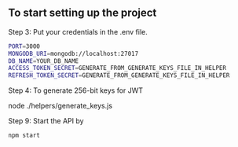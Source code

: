 ## To start setting up the project

Step 3: Put your credentials in the .env file.

```bash
PORT=3000
MONGODB_URI=mongodb://localhost:27017
DB_NAME=YOUR_DB_NAME
ACCESS_TOKEN_SECRET=GENERATE_FROM_GENERATE_KEYS_FILE_IN_HELPER
REFRESH_TOKEN_SECRET=GENERATE_FROM_GENERATE_KEYS_FILE_IN_HELPER
```

Step 4: To generate 256-bit keys for JWT

node ./helpers/generate_keys.js

Step 9: Start the API by

```bash
npm start
```
